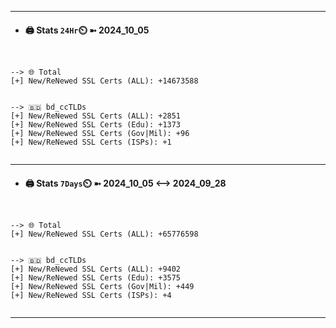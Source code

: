 

---
- #### 🖨️ **Stats** `24Hr`⏲️ ➼ 2024_10_05
```console


--> 🌐 Total
[+] New/ReNewed SSL Certs (ALL): +14673588


--> 🇧🇩 bd_ccTLDs
[+] New/ReNewed SSL Certs (ALL): +2851
[+] New/ReNewed SSL Certs (Edu): +1373
[+] New/ReNewed SSL Certs (Gov|Mil): +96
[+] New/ReNewed SSL Certs (ISPs): +1


```

---
- #### 🖨️ **Stats** `7Days`⏲️ ➼ 2024_10_05 <--> 2024_09_28
```console


--> 🌐 Total
[+] New/ReNewed SSL Certs (ALL): +65776598


--> 🇧🇩 bd_ccTLDs
[+] New/ReNewed SSL Certs (ALL): +9402
[+] New/ReNewed SSL Certs (Edu): +3575
[+] New/ReNewed SSL Certs (Gov|Mil): +449
[+] New/ReNewed SSL Certs (ISPs): +4


```

---

